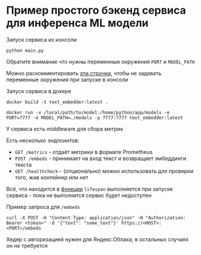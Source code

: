 # Пример простого бэкенд сервиса для инференса ML модели

Запуск сервиса из консоли
```shell
python main.py
```
Обратите внимание что нужны переменные окружения `PORT` и `MODEL_PATH`

Можно раскомментировать [эти строчки](main.py#L104), чтобы не задавать переменные окружения при запуске в консоли

Запуск сервиса в докере
```shell
docker build -t text_embedder:latest .

docker run -v /local/path/to/model:/home/python/app/models -e PORT=7777 -e MODEL_PATH=./models -p 7777:7777 text_embedder:latest
```

У сервиса есть middleware для сбора метрик

Есть несколько эндпоинтов:
- `GET /metrics` - отдаёт метрики в формате Prometheus
- `POST /embeds` - принимает на вход текст и возвращает эмбеддинги текста
- `GET /healthcheck` - (опционально) можно использовать для проверки того, жив контейнер или нет

Всё, что находится в [функции](main.py#L51) `lifespan` выполняется при запуске сервиса - пока не выполнится сервис будет недоступен

Пример запроса для `/embeds`
```shell
curl -X POST -H "Content-Type: application/json" -H "Authorization: Bearer <token>" -d '{"text": "some_text"}' https://<HOST>:<PORT>/embeds
```

Хедер с авторизацией нужен для Яндекс.Облака, в остальных случаях он не требуется